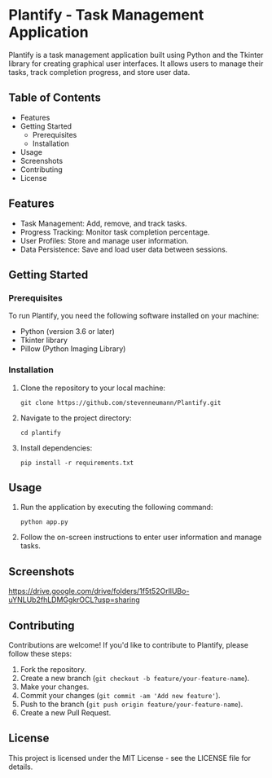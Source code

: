 # Plantify - Task Management Application

Plantify is a task management application built using Python and the Tkinter library for creating graphical user interfaces. It allows users to manage their tasks, track completion progress, and store user data.

## Table of Contents

- Features
- Getting Started
  - Prerequisites
  - Installation
- Usage
- Screenshots
- Contributing
- License

## Features

- Task Management: Add, remove, and track tasks.
- Progress Tracking: Monitor task completion percentage.
- User Profiles: Store and manage user information.
- Data Persistence: Save and load user data between sessions.

## Getting Started

### Prerequisites

To run Plantify, you need the following software installed on your machine:

- Python (version 3.6 or later)
- Tkinter library
- Pillow (Python Imaging Library)

### Installation

1. Clone the repository to your local machine:

   ```
   git clone https://github.com/stevenneumann/Plantify.git
   ```

2. Navigate to the project directory:

   ```
   cd plantify
   ```

3. Install dependencies:

   ```
   pip install -r requirements.txt
   ```

## Usage

1. Run the application by executing the following command:

   ```
   python app.py
   ```

2. Follow the on-screen instructions to enter user information and manage tasks.

## Screenshots

 https://drive.google.com/drive/folders/1f5t52OrllUBo-uYNLUb2fhLDMGgkrOCL?usp=sharing

## Contributing

Contributions are welcome! If you'd like to contribute to Plantify, please follow these steps:

1. Fork the repository.
2. Create a new branch (`git checkout -b feature/your-feature-name`).
3. Make your changes.
4. Commit your changes (`git commit -am 'Add new feature'`).
5. Push to the branch (`git push origin feature/your-feature-name`).
6. Create a new Pull Request.

## License

This project is licensed under the MIT License - see the LICENSE file for details.
